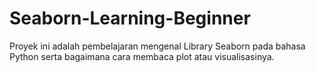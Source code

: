 # Seaborn-Learning-Beginner
Proyek ini adalah pembelajaran mengenal Library Seaborn pada bahasa Python serta bagaimana cara membaca plot atau visualisasinya.
